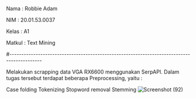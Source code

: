 Nama : Robbie Adam

NIM : 20.01.53.0037

Kelas : A1

Matkul : Text Mining

#-------------------------------------------------------------------------------------------

Melakukan scrapping data VGA RX6600 menggunakan SerpAPI. Dalam tugas tersebut terdapat beberapa Preprocessing, yaitu :

Case folding
Tokenizing
Stopword removal
Stemming
![Screenshot (92)](https://user-images.githubusercontent.com/104274288/194742329-1bb9faca-51b5-468b-929f-d88dbaa8fe86.png)
